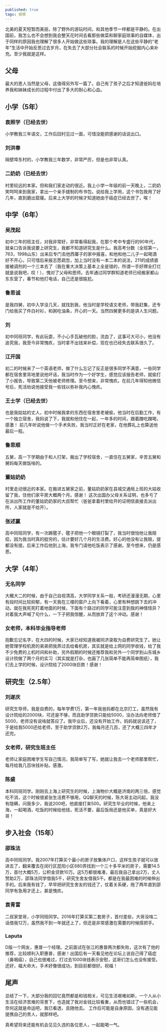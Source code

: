 ```yaml
---
published: true
tags: 感想
---
```


北美的夏天短暂而美丽，除了野外的游玩时间，和其他季节一样都是平静的。在出国前，我怎么也不会想到我会整天花时间去看那些做菜和聊家庭琐事的自媒体，出于同样的原因我也理解了很多人开始做这些琐事。我的理解是人在这些平静的“老年”生活中开始反思过去岁月，在失去了大部分社会联系的时候开始挖掘内心来补充。至少我就是这样。

## 父母

最大的恩人当然是父母，这值得另外写一篇了。自己有了孩子之后才知道爸妈在培养我和妹妹成长的过程中付出了多大的耐心和心血。

## 小学（5年）

### 袁照学（已经去世）

小学教我三年语文，工作后回村见过一面，可惜没能把感谢的话说出口。

### 刘洪春

隔壁埠东村的，小学教我三年数学，非常严厉，但是也非常认真。

### 二奶奶（已经去世）

村里较远的本家。但和我们家走动的很近。我上小学一年级的前一天晚上，二奶奶笑呵呵来到我家，拿出一个亲手缝制的布书包，说给我上学用，这个书包我用了好几年，直到磨出窟窿。后来上大学的时候才知道她由于癌症已经去世了，唉！

## 中学（6年）

### 吴茂起

初中三年的班主任，对我非常好，非常看得起我，在那个考中专盛行的90年代，就亲口告诉我说要上研究生，我都不知道研究生是什么。我高考分数（全班第一，763，1998山东）出来后专门去他西寨子的家中报喜，和他和他二儿子一起喝酒好不开心，只可惜后来报志愿疏忽，加上当时没有一本二本的说法，211的成绩直接被调剂的一个三本去了（我在重大决策上基本上全是错的，所谓一手好牌全打烂就是说我吧，叹！），愧对了父母和恩师。去年通过同学群知道老师已经搬家都山东东营了，春节和他打电话，自己还是很尴尬。

### 鲁思诚

是我四舅，初中入学没几天，就找到我，他当时是学校语文老师，带我赶集，还专门给我买了件白衬衫，和粥吃油条，开心的一天。当然四舅更多的是讲人生问题。

### 刘

初中同班同学，有此玩耍，不小心手瓦破他的脸，流血了，这事可大可小，他没有追究我，我至今非常愧疚，当时拿不出钱来补偿，现在也已经失去联系很久了。

### 江开国

初二的时候来了一个英语老师，做了什么忘记了反正是很多同学不满意，一些同学都在宿舍里背地里说他坏话，我当时作为一个好学生，感觉应该报告老师，就偷打了小报告，导致第二天他被老师修理。至今想来，非常愧疚。在前几年得知他微信号后，死活劝说他接受我一些钱以弥补我内心愧疚。

### 王士学（已经去世）

也是我姑姑的丈人，初中时候我拿的东西在宿舍里老被偷，他当时在后勤工作，有一个独立宿舍，我妈说了下，我就和他住在一起，一年多的时间，跟着蹭吃蹭喝，感激！ 前几年听说他做一个手术失败，我当时正好在老家，在他葬礼上也算送他最后一程。

### 鲁思顺

五舅，高一下学期由于和人打架，搬出了学校宿舍，一直住在五舅家，辛苦五舅和舅妈每天做饭啥的。

### 董姑奶奶

村里走动很近的本家。在搬进五舅家之前，董姑奶奶家在县城交通局上班的大姑收留了我，住他们家平房大概两个月。感谢！ 这次出国办父母关系证明，也多亏了在派出所工作的董姑奶奶家的大叔帮忙（爸爸拿着村里给开的证明信直接去派出所，人家就是不给开）。

### 张述赢

高中同班同学，有一次踢毽子，毽子把他一个眼镜打裂了，我当时很怕他让我赔偿，因为我当时真的挺穷的，估计要好几个月的生活费。好心的他没有让我赔，提都没有提。后来工作后他到上海，我专门请他吃饭表示了感谢。至今想来，仍是感恩。

## 大学（4年）

### 无名同学

大概大二的时候，由于自己自视清高，大学同学关系一般，考研还漫漫无期，心里有段时间比较抑郁，有一天我在三楼的窗户上向下看着，心里有种想跳下去的冲动，就在我死死盯着地面的时候，下面有个路过的同学可能注意到我的神情怪异？ 对着我大声喊了句什么，一下子把我惊醒，从而放弃了这个冲动。感谢！

### 女老师，本科毕业指导老师

抱歉忘记名字，在大四的时候，大家已经知道我被同济录取为自费研究生了。她让她管理学校机房的弟弟把我弄过去给看机房，其实就是给上网的同学收钱，给了我不少免费的上机时间和补助，另外假期的时候还推荐我和另外一个同学到山东城乡设计院做了两个月的实习（其实就是打杂，也画了几张简单不能再简单图纸），我们去上学的时候，设计院给了2000块巨款！感谢！

## 研究生（2.5年）

### 刘遂庆

研究生导师，我是自费的，每年学费1万，第一年我爸妈都在北京打工，虽然我有设计院给的2000块，可还是不够，而且助学贷款只能给5000，没办法向老师借了5000，老师没有说啥就答应了。我毕业后，还没有开始工作，妈妈就说该还了，于是给我5000还给老师，至于助学贷款2万，我每月还几百，还了大概三四年才还完。

### 女老师，研究生班主任

老师让家庭困难学生写自己情况，我简单写了写，她就让我去一个老师那里帮忙，每月给我几百块钱补贴，感激。

### 陈盛

本科同班同学。刚刚去上海上研究生的时候，上海物价大概是济南的两三倍，感觉吃不消，这个时候很紧张生活费不够用，QQ聊天的时候，陈大哥主动问起，我没有隐瞒，问我多少，我说200吧，他直接打来500。研究生毕业的时候，他来上海，一起喝酒，吃饭的时候给他钱，死活不要，最后饭局还是他买单，真是好大哥！

## 步入社会（15年）

### 邵珠法

高中同班同学。我2007年打算买个最小的房子放集体户口，这样生孩子就可以放进去了，翻来覆去在闵行区昆阳小区680弄找到一个三十多平米的房子，需要14.5万，首付大概5万，公积金贷款10万。这5万都很难凑，最后我自己拿出2万，丈人赞助2万，邵珠法同学借我5千，研究生舍友借我5千。都是在我最困难的时候伸出手的。后来我有钱了，早早把研究生舍友的钱还了，仗着关系硬，拖了两年直到邵同学有急用才还上，甚是愧疚。

### 袁青富

二叔家堂哥，小学同班同学。2016年打算买第二套房子，首付差些，大哥没啥二话借我12万，虽然我不到一年就还上了，但还是非常感激在需要的时候搭把手。

### Laputa

D版一个网友，惠普一个经理。之前面试在张江的惠普两次都失败，这次有了他的推荐，比较顺利入职惠普，感谢！出国后有一天看见他在论坛上说自己得了癌症（鼻咽癌），自己也很难过，打过去1000块钱表示安慰，这哥们怎么也没有接受。还好，福大命大，手术好像很成功，到目前都很好。祝福！

## 尾声

总结了一下，大部分我的回忆竟然都是和钱相关，可见生活艰难如斯，一个人从小生活在经济苦难的背景下，也造就了我对金钱比较看重，从而也错过了一些机会，奈何这就是命运吧，我已看透，且随他去。 工作后可能是自身原因，没有遇见能提携自己的贵人，就那样吧。

真希望将来还能有机会见见久违的各位恩人，一起能喝一气。
